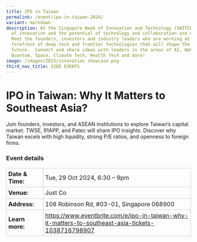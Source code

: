```yaml
---
title: IPO in Taiwan
permalink: /event/ipo-in-taiwan-2024/
variant: markdown
description: At the Singapore Week of Innovation and Technology (SWITCH) sparks
  of innovation and the potential of technology and collaboration are unleashed.
  Meet the founders, investors and industry leaders who are working at the
  forefront of deep tech and frontier technologies that will shape the
  future.  Connect and share ideas with leaders in the areas of AI, Web3,
  Quantum, Space, Climate Tech, Health Tech and more!
image: /images/2023/innovation showcase.png
third_nav_title: SIDE EVENTS
---
```

# IPO in Taiwan: Why It Matters to Southeast Asia?
Join founders, investors, and ASEAN institutions to explore Taiwan’s capital market. TWSE, 91APP, and Patec will share IPO insights. Discover why Taiwan excels with high liquidity, strong P/E ratios, and openness to foreign firms.

### Event details
<table style="border-collapse: collapse; width: 100%;">
  <tbody><tr>
    <td style="width: 20%; border: 1px solid #CCCCCC; padding: 5px; font-weight: bold; text-align: left; vertical-align: middle;">Date &amp; Time:</td>
    <td style="border: 1px solid #CCCCCC; padding: 5px; text-align: left; vertical-align: middle;">Tue, 29 Oct 2024, 6:30 – 9pm</td>
  </tr>
  <tr>
    <td style="width: 20%; border: 1px solid #CCCCCC; padding: 5px; font-weight: bold; text-align: left; vertical-align: middle;">Venue:</td>
    <td style="border: 1px solid #CCCCCC; padding: 5px; text-align: left; vertical-align: middle;">Just Co</td>
  </tr>
  <tr>
    <td style="width: 20%; border: 1px solid #CCCCCC; padding: 5px; font-weight: bold; text-align: left; vertical-align: middle;">Address:</td>
    <td style="border: 1px solid #CCCCCC; padding: 5px; text-align: left; vertical-align: middle;">108 Robinson Rd, #03-01, Singapore 068900</td>
  </tr>
  <tr>
    <td style="width: 20%; border: 1px solid #CCCCCC; padding: 5px; font-weight: bold; text-align: left; vertical-align: middle;">Learn more:</td>
    <td style="border: 1px solid #CCCCCC; padding: 5px; text-align: left; vertical-align: middle;"><a target="_blank" href="https://www.eventbrite.com/e/ipo-in-taiwan-why-it-matters-to-southeast-asia-tickets-1038716798907">https://www.eventbrite.com/e/ipo-in-taiwan-why-it-matters-to-southeast-asia-tickets-1038716798907</a></td>
  </tr>
</tbody></table>